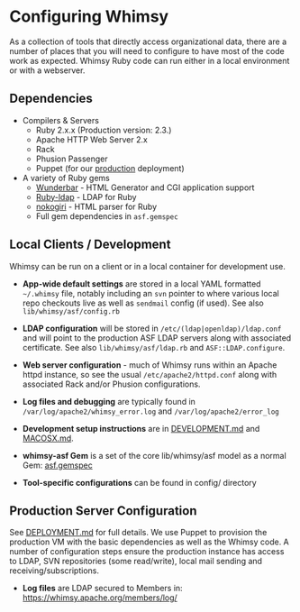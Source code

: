 # Configuring Whimsy

As a collection of tools that directly access organizational data,
there are a number of places that you will need to configure to
have most of the code work as expected.  Whimsy Ruby code can
run either in a local environment or with a webserver.

## Dependencies

- Compilers & Servers
  - Ruby 2.x.x (Production version: 2.3.)
  - Apache HTTP Web Server 2.x
  - Rack
  - Phusion Passenger
  - Puppet (for our [production](DEPLOYMENT.md) deployment)
- A variety of Ruby gems
  - [Wunderbar](https://github.com/rubys/wunderbar) - HTML Generator and CGI application support
  - [Ruby-ldap](https://github.com/bearded/ruby-ldap) - LDAP for Ruby
  - [nokogiri](https://github.com/sparklemotion/nokogiri) - HTML parser for Ruby
  - Full gem dependencies in `asf.gemspec`

## Local Clients / Development

Whimsy can be run on a client or in a local container for development use.

* **App-wide default settings** are stored in a local YAML formatted
  `~/.whimsy` file, notably including an `svn` pointer to where various
  local repo checkouts live as well as `sendmail` config (if used).
  See also `lib/whimsy/asf/config.rb`

* **LDAP configuration** will be stored in `/etc/(ldap|openldap)/ldap.conf`
  and will point to the production ASF LDAP servers along with associated
  certificate.  See also `lib/whimsy/asf/ldap.rb` and `ASF::LDAP.configure`.

* **Web server configuration** - much of Whimsy runs within an Apache
  httpd instance, so see the usual `/etc/apache2/httpd.conf` along
  with associated Rack and/or Phusion configurations.

* **Log files and debugging** are typically found in `/var/log/apache2/whimsy_error.log`
  and `/var/log/apache2/error_log`

* **Development setup instructions** are in [DEVELOPMENT.md](DEVELOPMENT.md) and [MACOSX.md](MACOSX.md).

* **whimsy-asf Gem** is a set of the core lib/whimsy/asf model as a normal Gem: [asf.gemspec](asf.gemspec)
  
* **Tool-specific configurations** can be found in config/ directory  

## Production Server Configuration

See [DEPLOYMENT.md](DEPLOYMENT.md) for full details.  We use Puppet to 
provision the production VM with the basic dependencies as well as the 
Whimsy code.  A number of configuration steps ensure the production instance
has access to LDAP, SVN repositories (some read/write), local mail
sending and receiving/subscriptions.

* **Log files** are LDAP secured to Members in: https://whimsy.apache.org/members/log/
